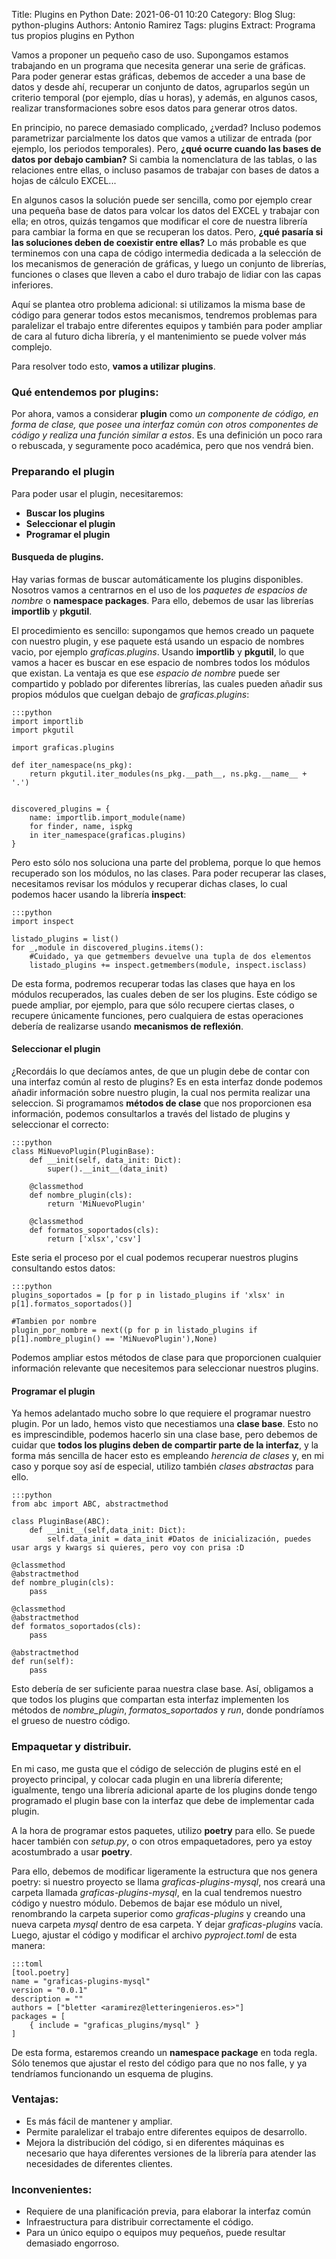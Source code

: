 Title: Plugins en Python
Date: 2021-06-01 10:20
Category: Blog
Slug: python-plugins
Authors: Antonio Ramirez
Tags: plugins
Extract: Programa tus propios plugins en Python

Vamos a proponer un pequeño caso de uso. Supongamos estamos trabajando en un programa que necesita generar una serie de gráficas. Para poder generar estas gráficas, debemos de acceder a una base de datos y desde ahí, recuperar un conjunto de datos, agruparlos según un criterio temporal (por ejemplo, días u horas),
y además, en algunos casos, realizar transformaciones sobre esos datos para generar otros datos.

En principio, no parece demasiado complicado, ¿verdad? Incluso podemos parametrizar parcialmente los datos que vamos a utilizar de entrada (por ejemplo, los periodos temporales). Pero, **¿qué ocurre cuando las bases de datos por debajo cambian?** Si cambia la nomenclatura de las tablas, o las relaciones entre ellas, o incluso pasamos de trabajar con bases de datos a hojas de cálculo EXCEL...

En algunos casos la solución puede ser sencilla, como por ejemplo crear una pequeña base de datos para volcar los datos del EXCEL y trabajar con ella; en otros, quizás tengamos que modificar el core de nuestra librería para cambiar la forma en que se recuperan los datos. Pero, **¿qué pasaría si las soluciones deben de coexistir entre ellas?** Lo más probable es que terminemos con una capa de código intermedia dedicada a la selección de los mecanismos de generación de gráficas, y luego un conjunto de librerías, funciones o clases que lleven a cabo el duro trabajo de lidiar con las capas inferiores.

Aquí se plantea otro problema adicional: si utilizamos la misma base de código para generar todos estos mecanismos, tendremos problemas para paralelizar el trabajo entre diferentes equipos y también para poder ampliar de cara al futuro dicha librería, y el mantenimiento se puede volver más complejo.

Para resolver todo esto, **vamos a utilizar plugins**.

### Qué entendemos por plugins:

Por ahora, vamos a considerar **plugin** como *un componente de código, en forma de clase, que posee una interfaz común con otros componentes de código y realiza una función similar a estos*. Es una definición un poco rara o rebuscada, y seguramente poco académica, pero que nos vendrá bien.

### Preparando el plugin

Para poder usar el plugin, necesitaremos:

- **Buscar los plugins**
- **Seleccionar el plugin**
- **Programar el plugin**

#### Busqueda de plugins.

Hay varias formas de buscar automáticamente los plugins disponibles. Nosotros vamos a centrarnos en el uso de los *paquetes de espacios de nombre* o **namespace packages**. Para ello, debemos de usar las librerías **importlib** y **pkgutil**.

El procedimiento es sencillo: supongamos que hemos creado un paquete con nuestro plugin, y ese paquete está usando un espacio de nombres vacio, por ejemplo *graficas.plugins*. Usando **importlib** y **pkgutil**, lo que vamos a hacer es buscar en ese espacio de nombres todos los módulos que existan. La ventaja es que ese *espacio de nombre* puede ser compartido y poblado por diferentes librerías, las cuales pueden añadir sus propios módulos que cuelgan debajo de *graficas.plugins*:

    :::python
    import importlib
    import pkgutil

    import graficas.plugins

    def iter_namespace(ns_pkg):
        return pkgutil.iter_modules(ns_pkg.__path__, ns.pkg.__name__ + '.')

    
    discovered_plugins = {
        name: importlib.import_module(name)
        for finder, name, ispkg
        in iter_namespace(graficas.plugins)
    }

Pero esto sólo nos soluciona una parte del problema, porque lo que hemos recuperado son los módulos, no las clases. Para poder recuperar las clases, necesitamos revisar los módulos y recuperar dichas clases, lo cual podemos hacer usando la librería **inspect**:

    :::python
    import inspect

    listado_plugins = list()
    for _,module in discovered_plugins.items():
        #Cuidado, ya que getmembers devuelve una tupla de dos elementos
        listado_plugins += inspect.getmembers(module, inspect.isclass)

De esta forma, podremos recuperar todas las clases que haya en los módulos recuperados, las cuales deben de ser los plugins. Este código se puede ampliar, por ejemplo, para que sólo recupere ciertas clases, o recupere únicamente funciones, pero cualquiera de estas operaciones debería de realizarse usando **mecanismos de reflexión**.

#### Seleccionar el plugin

¿Recordáis lo que decíamos antes, de que un plugin debe de contar con una interfaz común al resto de plugins? Es en esta interfaz donde podemos añadir información sobre nuestro plugin, la cual nos permita realizar una seleccion. Si programamos **métodos de clase** que nos proporcionen esa información, podemos consultarlos a través del listado de plugins y seleccionar el correcto:

    :::python
    class MiNuevoPlugin(PluginBase):
        def __init(self, data_init: Dict):
            super().__init__(data_init)
        
        @classmethod
        def nombre_plugin(cls):
            return 'MiNuevoPlugin'
        
        @classmethod
        def formatos_soportados(cls):
            return ['xlsx','csv']

Este seria el proceso por el cual podemos recuperar nuestros plugins consultando estos datos:

    :::python
    plugins_soportados = [p for p in listado_plugins if 'xlsx' in p[1].formatos_soportados()]

    #Tambien por nombre
    plugin_por_nombre = next((p for p in listado_plugins if p[1].nombre_plugin() == 'MiNuevoPlugin'),None)

Podemos ampliar estos métodos de clase para que proporcionen cualquier información relevante que necesitemos para seleccionar nuestros plugins.

#### Programar el plugin

Ya hemos adelantado mucho sobre lo que requiere el programar nuestro plugin. Por un lado, hemos visto que necestiamos una **clase base**. Esto no es imprescindible, podemos hacerlo sin una clase base, pero debemos de cuidar que **todos los plugins deben de compartir parte de la interfaz**, y la forma más sencilla de hacer esto es empleando *herencia de clases* y, en mi caso y porque soy así de especial, utilizo también *clases abstractas* para ello.

    :::python
    from abc import ABC, abstractmethod

    class PluginBase(ABC):
        def __init__(self,data_init: Dict):
            self.data_init = data_init #Datos de inicialización, puedes usar args y kwargs si quieres, pero voy con prisa :D
    
    @classmethod
    @abstractmethod
    def nombre_plugin(cls):
        pass
    
    @classmethod
    @abstractmethod
    def formatos_soportados(cls):
        pass
    
    @abstractmethod
    def run(self):
        pass

Esto debería de ser suficiente paraa nuestra clase base. Así, obligamos a que todos los plugins que compartan esta interfaz implementen los métodos de *nombre_plugin*, *formatos_soportados* y *run*, donde pondríamos el grueso de nuestro código.

### Empaquetar y distribuir.

En mi caso, me gusta que el código de selección de plugins esté en el proyecto principal, y colocar cada plugin en una librería diferente; igualmente, tengo una librería adicional aparte de los plugins donde tengo programado el plugin base con la interfaz que debe de implementar cada plugin.

A la hora de programar estos paquetes, utilizo **poetry** para ello. Se puede hacer también con *setup.py*, o con otros empaquetadores, pero ya estoy acostumbrado a usar **poetry**.

Para ello, debemos de modificar ligeramente la estructura que nos genera poetry: si nuestro proyecto se llama *graficas-plugins-mysql*, nos creará una carpeta llamada *graficas-plugins-mysql*, en la cual tendremos nuestro código y nuestro módulo. Debemos de bajar ese módulo un nivel, renombrando la carpeta superior como *graficas-plugins* y creando una nueva carpeta *mysql* dentro de esa carpeta. Y dejar *graficas-plugins* vacía. Luego, ajustar el código y modificar el archivo *pyproject.toml* de esta manera: 

    :::toml
    [tool.poetry]
    name = "graficas-plugins-mysql"
    version = "0.0.1"
    description = ""
    authors = ["bletter <aramirez@letteringenieros.es>"]
    packages = [
        { include = "graficas_plugins/mysql" }
    ]

De esta forma, estaremos creando un **namespace package** en toda regla. Sólo tenemos que ajustar el resto del código para que no nos falle, y ya tendríamos funcionando un esquema de plugins.

### Ventajas:

- Es más fácil de mantener y ampliar.
- Permite paralelizar el trabajo entre diferentes equipos de desarrollo.
- Mejora la distribución del código, si en diferentes máquinas es necesario que haya diferentes versiones de la librería para atender las necesidades de diferentes clientes.

### Inconvenientes:

- Requiere de una planificación previa, para elaborar la interfaz común
- Infraestructura para distribuir correctamente el código.
- Para un único equipo o equipos muy pequeños, puede resultar demasiado engorroso.